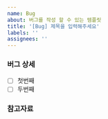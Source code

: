 ```yaml
---
name: Bug
about: 버그를 작성 할 수 있는 템플릿
title: '[Bug] 제목을 입력해주세요'
labels: ''
assignees: ''
---
```


### 버그 상세

- [ ] 첫번째
- [ ] 두번째

### 참고자료

